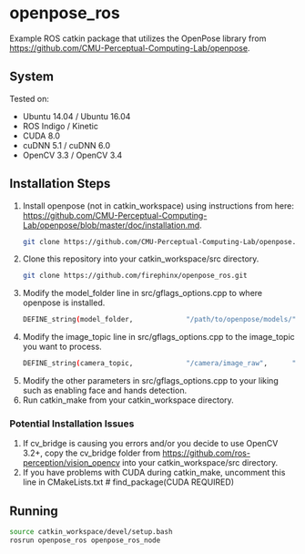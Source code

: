 # openpose_ros

Example ROS catkin package that utilizes the OpenPose library from https://github.com/CMU-Perceptual-Computing-Lab/openpose.

## System
Tested on:
* Ubuntu 14.04 / Ubuntu 16.04
* ROS Indigo / Kinetic
* CUDA 8.0
* cuDNN 5.1 / cuDNN 6.0
* OpenCV 3.3 / OpenCV 3.4

## Installation Steps

1. Install openpose (not in catkin_workspace) using instructions from here: https://github.com/CMU-Perceptual-Computing-Lab/openpose/blob/master/doc/installation.md.
   ```bash
   git clone https://github.com/CMU-Perceptual-Computing-Lab/openpose.git
   ```
2. Clone this repository into your catkin_workspace/src directory.
   ```bash
   git clone https://github.com/firephinx/openpose_ros.git
   ```
3. Modify the model_folder line in src/gflags_options.cpp to where openpose is installed.
   ```bash
   DEFINE_string(model_folder,             "/path/to/openpose/models/",      "Folder path (absolute or relative) where the models (pose, face, ...) are located.");
   ```
4. Modify the image_topic line in src/gflags_options.cpp to the image_topic you want to process.
   ```bash
   DEFINE_string(camera_topic,             "/camera/image_raw",      "Image topic that OpenPose will process.");
   ```
5. Modify the other parameters in src/gflags_options.cpp to your liking such as enabling face and hands detection.
6. Run catkin_make from your catkin_workspace directory.

### Potential Installation Issues
1. If cv_bridge is causing you errors and/or you decide to use OpenCV 3.2+, copy the cv_bridge folder from https://github.com/ros-perception/vision_opencv into your catkin_workspace/src directory. 
2. If you have problems with CUDA during catkin_make, uncomment this line in CMakeLists.txt # find_package(CUDA REQUIRED)

## Running
```bash
source catkin_workspace/devel/setup.bash
rosrun openpose_ros openpose_ros_node
```
